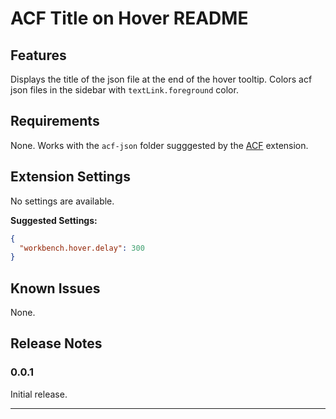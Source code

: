 # ACF Title on Hover README

## Features

Displays the title of the json file at the end of the hover tooltip. Colors acf json files in the sidebar with `textLink.foreground` color.

## Requirements

None. Works with the `acf-json` folder sugggested by the [ACF](https://github.com/elliotcondon/acf) extension.

## Extension Settings

No settings are available.

**Suggested Settings:**

```json
{
  "workbench.hover.delay": 300
}
```

## Known Issues

None.

## Release Notes

### 0.0.1

Initial release.

---